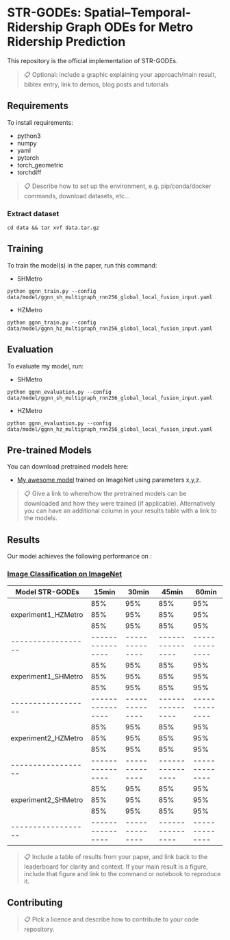 # STR-GODEs: Spatial–Temporal-Ridership Graph ODEs for Metro Ridership Prediction

This repository is the official implementation of STR-GODEs. 

>📋  Optional: include a graphic explaining your approach/main result, bibtex entry, link to demos, blog posts and tutorials

## Requirements

To install requirements:
- python3
- numpy
- yaml
- pytorch
- torch_geometric
- torchdiff

>📋  Describe how to set up the environment, e.g. pip/conda/docker commands, download datasets, etc...

### Extract dataset
```
cd data && tar xvf data.tar.gz
```

## Training

To train the model(s) in the paper, run this command:

- SHMetro
```
python ggnn_train.py --config
data/model/ggnn_sh_multigraph_rnn256_global_local_fusion_input.yaml
```

- HZMetro
```
python ggnn_train.py --config
data/model/ggnn_hz_multigraph_rnn256_global_local_fusion_input.yaml
```

## Evaluation

To evaluate my model, run:

- SHMetro
```
python ggnn_evaluation.py --config 
data/model/ggnn_sh_multigraph_rnn256_global_local_fusion_input.yaml
```
- HZMetro
```
python ggnn_evaluation.py --config 
data/model/ggnn_hz_multigraph_rnn256_global_local_fusion_input.yaml
```

## Pre-trained Models

You can download pretrained models here:

- [My awesome model](https://drive.google.com/mymodel.pth) trained on ImageNet using parameters x,y,z. 

>📋  Give a link to where/how the pretrained models can be downloaded and how they were trained (if applicable).  Alternatively you can have an additional column in your results table with a link to the models.

## Results

Our model achieves the following performance on :

### [Image Classification on ImageNet](https://paperswithcode.com/sota/image-classification-on-imagenet)

| Model STR-GODEs | 15min | 30min | 45min | 60min |
| ------------------ |---------------- | -------------- |---------------- | -------------- |
|    |     85%         |      95%       |     85%         |      95%       |
| experiment1_HZMetro  |     85%         |      95%       |     85%         |      95%       |
|    |     85%         |      95%       |     85%         |      95%       |
| ------------------ |---------------- | -------------- |---------------- | -------------- |
|    |     85%         |      95%       |     85%         |      95%       |
| experiment1_SHMetro   |     85%         |      95%       |     85%         |      95%       |
|    |     85%         |      95%       |     85%         |      95%       |
| ------------------ |---------------- | -------------- |---------------- | -------------- |
|    |     85%         |      95%       |     85%         |      95%       |
| experiment2_HZMetro   |     85%         |      95%       |     85%         |      95%       |
|    |     85%         |      95%       |     85%         |      95%       |
| ------------------ |---------------- | -------------- |---------------- | -------------- |
|    |     85%         |      95%       |     85%         |      95%       |
| experiment2_SHMetro   |     85%         |      95%       |     85%         |      95%       |
|    |     85%         |      95%       |     85%         |      95%       |
| ------------------ |---------------- | -------------- |---------------- | -------------- |

>📋  Include a table of results from your paper, and link back to the leaderboard for clarity and context. If your main result is a figure, include that figure and link to the command or notebook to reproduce it. 


## Contributing

>📋  Pick a licence and describe how to contribute to your code repository. 
